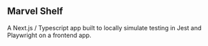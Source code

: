 ## Marvel Shelf

A Next.js / Typescript app built to locally simulate testing in Jest and Playwright on a frontend app.
